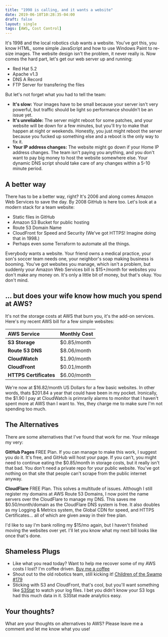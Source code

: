 ```yaml
---
title: "1998 is calling, and it wants a website"
date: 2019-06-10T10:28:35-04:00
draft: false
layout: single
tags: [AWS, Cost Control]
---
```


It's 1998 and the local robotics club wants a website.  You've got this, you know HTML, some simple JavaScript and how to use Windows Paint to re-size images. The website design isn't the problem, it never really is.  Now comes the hard part, let's get our web server up and running:

  * Red Hat 5.2
  * Apache v1.3
  * DNS A Record
  * FTP Server for transfering the files

But let's not forget what you had to tell the team:

  * __It's slow:__ Your images have to be small because your server isn't very powerful, but traffic should be light so performance shouldn't be an issue yet.
  * __It's unreliable:__ The server might reboot for some patches, and your website will be down for a few minutes, but you'll try to make that happen at night or weekends. Honestly, you just might reboot the server because you fucked up something else and a reboot is the only way to fix it.
  * __Your IP address changes:__ The website might go down if your Home IP address changes.  The team isn't paying you anything, and you don't want to pay big money to host the website somewhere else.  Your dynamic DNS script should take care of any changes within a 5-10 minute period.

## A better way

There has to be a better way, right? It's 2006 and along comes Amazon Web Services to save the day.  By 2008 GitHub is here too.  Let's look at a modern stack for a team website:

  * Static files in GitHub
  * Amazon S3 Bucket for public hosting
  * Route 53 Domain Name
  * CloudFront for Speed and Security (We've got HTTPS! Imagine doing that in 1998.)
  * Perhaps even some Terraform to automate all the things.

Everybody wants a website.  Your friend owns a medical practice, your son's soccer team needs one, your neighbor's soap making business is booming.  You've got websites you manage, which isn't a problem, but suddenly your Amazon Web Services bill is $15+/month for websites you don't make any money on.  It's only a little bit of money, but that's okay. You don't mind.


## ... but does your wife know how much you spend at AWS?

It's not the storage costs at AWS that burn you, it's the add-on services. Here's my recent AWS bill for a few simple websites:

| AWS Service | Monthly Cost
:-------------|:------------------
__S3 Storage__ | $0.85/month
__Route 53 DNS__ | $8.06/month
__CloudWatch__ | $1.90/month
__CloudFront__ | $0.01/month
__HTTPS Certificates__ | $6.00/month

We're now at $16.82/month US Dollars for a few basic websites. In other words, thats $201.84 a year that could have been in my pocket. Ironically, the $1.90 I pay at CloudWatch is primrarily alarms to monitor that I haven't spent more at AWS than I want to.  Yes, they charge me to make sure I'm not spending too much.


## The Alternatives

There are some alternatives that I've found that work for me. Your mileage my very:

__GitHub Pages__ FREE Plan.  If you can manage to make this work, I suggest you do it.  It's free, and GitHub will host your page.  If you can't, you might need to continue eating the $0.85/month in storage costs, but it really isn't that bad. You don't need a private repo for your public website.  You've got nothing on that site that people can't scrape from the public internet anyway.

__CloudFlare__ FREE Plan.  This solves a multitude of issues.  Although I still register my domains at AWS Route 53 Domains, I now point the name servers over the CloudFlare to manage my DNS.  This saves me $0.50/month/domain as the CloudFlare DNS system is free.  It also doubles as my Logging & Metrics system, the Global CDN for speed, and HTTPS Certificates... all of which are given away in their free plan.

I'd like to say I'm bank rolling my $15/mo again, but I haven't finished moving the websites over yet.  I'll let you know what my next bill looks like once that's done.


## Shameless Plugs

* Like what you read today? Want to help me recover some of my AWS costs I lost? I'm coffee driven. [Buy me a coffee](https://ko-fi.com/agilesyndrome)
* Shout out to the old robotics team, still kicking it! [Children of the Swamp #179](https://www.thebluealliance.com/team/179)
* Sticking with S3 and CloudFront, that's cool, but you'll want something like [S3Stat](https://www.s3stat.com) to watch your log files.  I bet you didn't know your S3 logs had this much data in it. S3Stat made analytics easy. 

## Your thoughts?

What are your thoughts on alternatives to AWS?  Please leave me a comment and let me know what you use!

